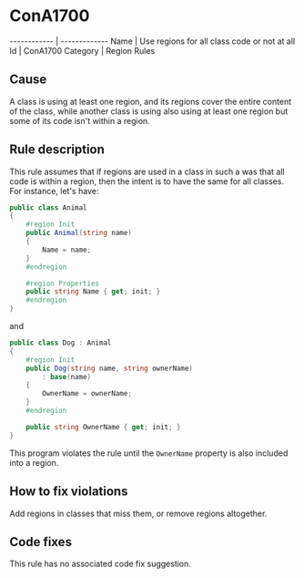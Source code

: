 # ConA1700

------------ | -------------
Name | Use regions for all class code or not at all
Id | ConA1700
Category | Region Rules

## Cause

A class is using at least one region, and its regions cover the entire content of the class, while another class is using also using at least one region but some of its code isn't within a region.

## Rule description

This rule assumes that if regions are used in a class in such a was that all code is within a region, then the intent is to have the same for all classes. For instance, let's have:
 
````csharp
public class Animal
{
    #region Init
    public Animal(string name)
    {
        Name = name;
    }
    #endregion

    #region Properties
    public string Name { get; init; }
    #endregion
}
````
and
````csharp
public class Dog : Animal
{
    #region Init
    public Dog(string name, string ownerName)
        : base(name)
    {
        OwnerName = ownerName;
    }
    #endregion

    public string OwnerName { get; init; }
}
````

This program violates the rule until the `OwnerName` property is also included into a region. 

## How to fix violations

Add regions in classes that miss them, or remove regions altogether.

## Code fixes

This rule has no associated code fix suggestion.

